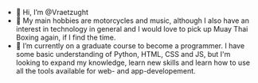 - 👋 Hi, I’m @Vraetzught
- 👀 My main hobbies are motorcycles and music, although I also have an interest in technology in general and I would love to pick up Muay Thai Boxing again, if I find the time.
- 🌱 I’m currently on a graduate course to become a programmer. I have some basic understanding of Python, HTML, CSS and JS, but I'm looking to expand my knowledge, learn new skills and learn how to use all the tools available for web- and app-developement.

<!---
Vraetzught/Vraetzught is a ✨ special ✨ repository because its `README.md` (this file) appears on your GitHub profile.
You can click the Preview link to take a look at your changes.
--->
